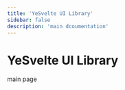 ```yaml
---
title: 'YeSvelte UI Library'
sidebar: false
description: 'main dcoumentation'
---
```

# YeSvelte UI Library 

main page
<!--  -->